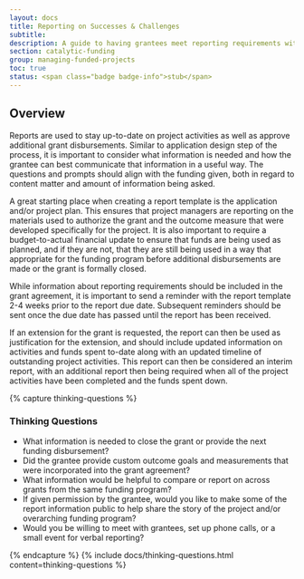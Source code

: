 ```yaml
---
layout: docs
title: Reporting on Successes & Challenges
subtitle:
description: A guide to having grantees meet reporting requirements without undue burden. Provides an overview of different types of reports along with next steps following the receipt of a report. Useful for funders considering alternative ways of reporting or hoping to better adapt their reports to individual programs.
section: catalytic-funding
group: managing-funded-projects
toc: true
status: <span class="badge badge-info">stub</span>
---
```


## Overview

Reports are used to stay up-to-date on project activities as well as approve additional grant disbursements. Similar to application design step of the process, it is important to consider what information is needed and how the grantee can best communicate that information in a useful way. The questions and prompts should align with the funding given, both in regard to content matter and amount of information being asked.

A great starting place when creating a report template is the application and/or project plan. This ensures that project managers are reporting on the materials used to authorize the grant and the outcome measure that were developed specifically for the project. It is also important to require a budget-to-actual financial update to ensure that funds are being used as planned, and if they are not, that they are still being used in a way that appropriate for the funding program before additional disbursements are made or the grant is formally closed.  

While information about reporting requirements should be included in the grant agreement, it is important to send a reminder with the report template 2-4 weeks prior to the report due date. Subsequent reminders should be sent once the due date has passed until the report has been received.

If an extension for the grant is requested, the report can then be used as justification for the extension, and should include updated information on activities and funds spent to-date along with an updated timeline of outstanding project activities. This report can then be considered an interim report, with an additional report then being required when all of the project activities have been completed and the funds spent down.

{% capture thinking-questions %}
### Thinking Questions

* What information is needed to close the grant or provide the next funding disbursement?
* Did the grantee provide custom outcome goals and measurements that were incorporated into the grant agreement?
* What information would be helpful to compare or report on across grants from the same funding program?
* If given permission by the grantee, would you like to make some of the report information public to help share the story of the project and/or overarching funding program?
* Would you be willing to meet with grantees, set up phone calls, or a small event for verbal reporting?

{% endcapture %}
{% include docs/thinking-questions.html content=thinking-questions %}
